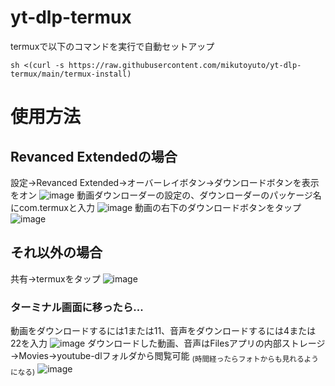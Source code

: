 # yt-dlp-termux
termuxで以下のコマンドを実行で自動セットアップ
```
sh <(curl -s https://raw.githubusercontent.com/mikutoyuto/yt-dlp-termux/main/termux-install)

```
# 使用方法
## Revanced Extendedの場合
設定→Revanced Extended→オーバーレイボタン→ダウンロードボタンを表示をオン
![image](https://user-images.githubusercontent.com/128672410/229114737-f3e915c9-c421-4bdf-a31d-f55d82a75b04.png)
動画ダウンローダーの設定の、ダウンローダーのパッケージ名にcom.termuxと入力
![image](https://user-images.githubusercontent.com/128672410/229114787-d9ad595a-3d7f-4763-9c6a-27601f381365.png)
動画の右下のダウンロードボタンをタップ
![image](https://user-images.githubusercontent.com/128672410/229114823-cbac8577-ae2d-4906-bbb8-7ad59e3942a0.png)
## それ以外の場合
共有→termuxをタップ
![image](https://user-images.githubusercontent.com/128672410/229114851-2c9c3e68-4050-4ed9-90f7-885d07fb018d.png)
### ターミナル画面に移ったら...
動画をダウンロードするには1または11、音声をダウンロードするには4または22を入力
![image](https://user-images.githubusercontent.com/128672410/229114901-050e9e97-3ffa-4789-98e6-2e61545dfb63.png)
ダウンロードした動画、音声はFilesアプリの内部ストレージ→Movies→youtube-dlフォルダから閲覧可能
<sub>(時間経ったらフォトからも見れるようになる)</sub>
![image](https://user-images.githubusercontent.com/128672410/229114921-1b193210-a23c-4ada-973d-3a8af5f5c334.png)
